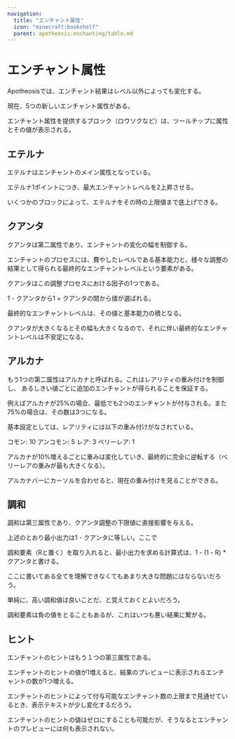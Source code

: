 ```yaml
---
navigation:
  title: "エンチャント属性"
  icon: "minecraft:bookshelf"
  parent: apotheosis:enchanting/table.md
---
```


# エンチャント属性

Apotheosisでは、エンチャント結果はレベル以外によっても変化する。

現在、5つの新しいエンチャント属性がある。

エンチャント属性を提供するブロック（ロウソクなど）は、ツールチップに属性とその値が表示される。

## エテルナ

<Color hex="#3DB53D">エテルナ</Color>はエンチャントのメイン属性となっている。

<Color hex="#3DB53D">エテルナ</Color>1ポイントにつき、最大エンチャントレベルを2上昇させる。

いくつかのブロックによって、<Color hex="#3DB53D">エテルナ</Color>をその時の上限値まで底上げできる。

<a name="quanta"></a>
## クアンタ

<Color hex="#FC5454">クアンタ</Color>は第二属性であり、エンチャントの変化の幅を制御する。

エンチャントのプロセスには、費やしたレベルである<Color id="gold">基本能力</Color>と、様々な調整の結果として得られる<Color hex="#CC00CC">最終的なエンチャントレベル</Color>という要素がある。

<Color hex="#FC5454">クアンタ</Color>はこの調整プロセスにおける因子の1つである。

<Color id="dark_red">1 - クアンタ</Color>から<Color id="blue">1 + クアンタ</Color>の間から値が選ばれる。

<Color hex="#CC00CC">最終的なエンチャントレベル</Color>は、その値と<Color id="gold">基本能力</Color>の積となる。

<Color hex="#FC5454">クアンタ</Color>が大きくなるとその幅も大きくなるので、それに伴い<Color hex="#CC00CC">最終的なエンチャントレベル</Color>は不安定になる。

## アルカナ

もう1つの第二属性は<Color hex="#A800A8">アルカナ</Color>と呼ばれる。これはレアリティの重み付けを制御し、 あるしきい値ごとに追加のエンチャントが得られることを保証する。

例えば<Color hex="#A800A8">アルカナ</Color>が25%の場合、最低でも2つのエンチャントが付与される。また75%の場合は、その数は3つになる。

基本設定としては、レアリティには以下の重み付けがなされている。

コモン: 10
アンコモン: 5
レア: 3
ベリーレア: 1

<Color hex="#A800A8">アルカナ</Color>が10%増えるごとに重みは変化していき、最終的に完全に逆転する（ベリーレアの重みが最も大きくなる）。

<Color hex="#A800A8">アルカナ</Color>バーにカーソルを合わせると、現在の重み付けを見ることができる。

<a name="rectification"></a>
## 調和

<Color hex="#CCCC33">調和</Color>は第三属性であり、<Color hex="#FC5454">クアンタ</Color>調整の下限値に直接影響を与える。

上述のとおり<Color id="dark_red">最小出力</Color>は<Color id="dark_red">1 - クアンタ</Color>に等しい。ここで

<Color hex="#CCCC33">調和</Color>要素（Rと置く）を取り入れると、<Color id="dark_red">最小出力</Color>を求める計算式は、<Color id="dark_red">1 - (1 - R) * クアンタ</Color>と書ける。

ここに書いてある全てを理解できなくてもあまり大きな問題にはならないだろう。

単純に、高い<Color hex="#CCCC33">調和</Color>値は良いことだ、と覚えておくとよいだろう。

<Color hex="#CCCC33">調和</Color>要素は負の値をとることもあるが、これはいつも悪い結果に繋がる。

## ヒント

<Color hex="#00AAAA">エンチャントのヒント</Color>はもう１つの第三属性である。

<Color hex="#00AAAA">エンチャントのヒント</Color>の値が1増えると、結果のプレビューに表示されるエンチャントの数が1つ増える。

<Color hex="#00AAAA">エンチャントのヒント</Color>によって付与可能なエンチャント数の上限まで見通せているとき、表示テキストが少し変化するだろう。

<Color hex="#00AAAA">エンチャントのヒント</Color>の値はゼロにすることも可能だが、そうなるとエンチャントのプレビューには何も表示されない。


